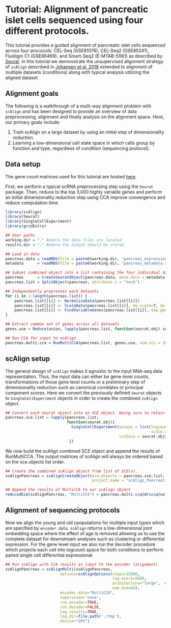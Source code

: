 # Tutorial: Alignment of pancreatic islet cells sequenced using four different protocols.

This tutorial provides a guided alignment of pancreatic islet cells sequenced across four prococols: CEL-Seq (GSE81076), CEL-Seq2 (GSE85241), Fluidigm C1 (GSE86469), and Smart-Seq2 (E-MTAB-5061) as described by [Seurat](https://satijalab.org/seurat/v3.0/pancreas_integration_label_transfer.html). In this tutorial we demonstrate the unsupervised alignment strategy of `scAlign` described in [Johansen et al, 2018](https://www.biorxiv.org/content/10.1101/504944v2) extended to alignment of multiple datasets (conditions) along with typical analysis utilizing the aligned dataset.

## Alignment goals
The following is a walkthrough of a multi-way alignment problem with `scAlign` and has been designed to provide an overview of data preprocessing, alignment and finally analysis on the alignment space. Here, our primary goals include:

1. Train scAlign on a large dataset by using an initial step of dimensionality reduction.
2. Learning a low-dimensional cell state space in which cells group by function and type, regardless of condition (sequencing protocol).

## Data setup
The gene count matrices used for this tutorial are hosted [here](https://www.dropbox.com/s/1zxbn92y5du9pu0/pancreas_v3_files.tar.gz?dl=1).

First, we perform a typical scRNA preprocessing step using the `Seurat` package. Then, reduce to the top 3,000 highly variable genes and perform an initial dimensionality reduction step using CCA improve convergence and reduce computation time.

```R
library(scAlign)
library(Seurat)
library(SingleCellExperiment)
library(gridExtra)

## User paths
working.dir = "." #where the data files are located
results.dir = "." #where the output should be stored

## Load in data
pancreas.data = readRDS(file = paste0(working.dir, "pancreas_expression_matrix.rds"))
metadata      = readRDS(file = paste0(working.dir, "pancreas_metadata.rds"))

## Subset combined object into a list containing the four individual datasets
pancreas      = CreateSeuratObject(pancreas.data, meta.data = metadata)
pancreas.list = SplitObject(pancreas, attribute.1 = "tech")

## Independently preprocess each datasets
for (i in 1:length(pancreas.list)) {
    pancreas.list[[i]] <- NormalizeData(pancreas.list[[i]])
    pancreas.list[[i]] <- ScaleData(pancreas.list[[i]], do.scale=T, do.center=T, display.progress=T)
    pancreas.list[[i]] <- FindVariableGenes(pancreas.list[[i]], top.genes = 3000)
}

## Extract common set of genes across all datasets
genes.use = Reduce(union, lapply(pancreas.list, function(seurat.obj) seurat.obj@var.genes))

## Run CCA for input to scAlign
pancreas.multi.cca = RunMultiCCA(pancreas.list, genes.use, num.ccs = 10)
```

## scAlign setup
The general design of `scAlign` makes it agnostic to the input RNA-seq data representation. Thus, the input data can either be
gene-level counts, transformations of those gene level counts or a preliminary step of dimensionality reduction such
as canonical correlates or principal component scores. Here we convert the previously defined
`Seurat` objects to `SingleCellExperiment` objects in order to create the combined `scAlign` object.

```R
## Convert each Seurat object into an SCE object, being sure to retain Seurat's metadata in SCE's colData field
pancreas.sce.list = lapply(pancreas.list,
                           function(seurat.obj){
                             SingleCellExperiment(assays = list(logcounts = seurat.obj@data[genes.use,],
                                                                scale.data = seurat.obj@scale.data[genes.use,]),
                                                  colData = seurat.obj@meta.data)
                            })
```
We now build the scAlign combined SCE object and append the results of RunMultiCCA. The output matrices of scAlign will always be ordered based on the sce.objects list order.

```R
## Create the combined scAlign object from list of SCE(s).
scAlignPancreas = scAlignCreateObject(sce.objects = pancreas.sce.list,
                                      project.name = "scAlign_Pancreatic_Islet")

## Append the results of MultiCCA to our scAlign object
reducedDim(scAlignPancreas, "MultiCCA") = pancreas.multi.cca@dr$cca@cell.embeddings
```

## Alignment of sequencing protocols
Now we align the young and old cpopulations for multiple input types which are specified by `encoder.data`. `scAlign` returns a
low-dimensional joint embedding space where the effect of age is removed allowing us to use the complete dataset for downstream analyses such as clustering or differential expression. For the gene level input we also run the decoder procedure which projects each cell into logcount space for both conditions to perform paired single cell differential expressional.

```R
## Run scAlign with CCA results as input to the encoder (alignment).
scAlignPancreas = scAlignMulti(scAlignPancreas,
                        options=scAlignOptions(steps=15000,
                                               log.every=5000,
                                               architecture="large",  ## 3 layer neural network
                                               num.dim=64),            ## Number of latent dimensions
                        encoder.data="MultiCCA",
                        supervised='none',
                        run.encoder=TRUE,
                        run.decoder=FALSE,
                        log.results=TRUE,
                        log.dir=file.path('./tmp'),
                        device="GPU")
```
